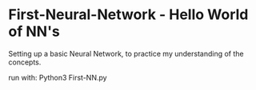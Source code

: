 # First-Neural-Network - Hello World of NN's

Setting up a basic Neural Network, to practice my understanding of the concepts.

run with: Python3 First-NN.py
